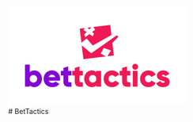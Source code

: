 <div>
<img src="https://github.com/LorenzoLongarini/BetTactics/blob/main/BetTacticsLogo.png">
</div>
# BetTactics
